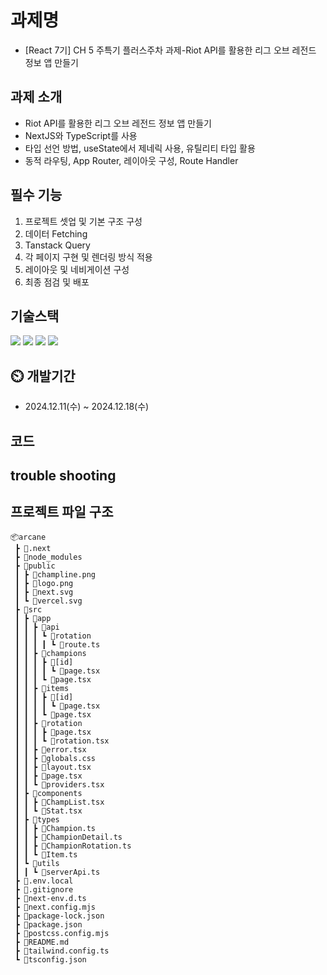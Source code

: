 # 과제명

- [React 7기] CH 5 주특기 플러스주차 과제-Riot API를 활용한 리그 오브 레전드 정보 앱 만들기

## 과제 소개

- Riot API를 활용한 리그 오브 레전드 정보 앱 만들기
- NextJS와 TypeScript를 사용
- 타입 선언 방법, useState에서 제네릭 사용, 유틸리티 타입 활용
- 동적 라우팅, App Router, 레이아웃 구성, Route Handler

## 필수 기능

1. 프로젝트 셋업 및 기본 구조 구성
2. 데이터 Fetching
3. Tanstack Query
4. 각 페이지 구현 및 렌더링 방식 적용
5. 레이아웃 및 네비게이션 구성
6. 최종 점검 및 배포

## 기술스택

<div>
<img src="https://img.shields.io/badge/Next.js-000000?style=flat-square&logo=Next.js&logoColor=white"/>
<img src="https://img.shields.io/badge/Typescript-3178C6?style=flat-square&logo=Typescript&logoColor=white"/>
<img src="https://img.shields.io/badge/Tailwind CSS-06B6D4?style=flat-square&logo=Tailwind CSS&logoColor=white"/>
<img src="https://img.shields.io/badge/React-61DAFB?style=flat-square&logo=React&logoColor=black"/>
</div>

## ⏲️ 개발기간

- 2024.12.11(수) ~ 2024.12.18(수)

## 코드

## trouble shooting

## 프로젝트 파일 구조

```
📦arcane
 ┣ 📂.next
 ┣ 📂node_modules
 ┣ 📂public
 ┃ ┣ 📜champline.png
 ┃ ┣ 📜logo.png
 ┃ ┣ 📜next.svg
 ┃ ┗ 📜vercel.svg
 ┣ 📂src
 ┃ ┣ 📂app
 ┃ ┃ ┣ 📂api
 ┃ ┃ ┃ ┗ 📂rotation
 ┃ ┃ ┃ ┃ ┗ 📜route.ts
 ┃ ┃ ┣ 📂champions
 ┃ ┃ ┃ ┣ 📂[id]
 ┃ ┃ ┃ ┃ ┗ 📜page.tsx
 ┃ ┃ ┃ ┗ 📜page.tsx
 ┃ ┃ ┣ 📂items
 ┃ ┃ ┃ ┣ 📂[id]
 ┃ ┃ ┃ ┃ ┗ 📜page.tsx
 ┃ ┃ ┃ ┗ 📜page.tsx
 ┃ ┃ ┣ 📂rotation
 ┃ ┃ ┃ ┣ 📜page.tsx
 ┃ ┃ ┃ ┗ 📜rotation.tsx
 ┃ ┃ ┣ 📜error.tsx
 ┃ ┃ ┣ 📜globals.css
 ┃ ┃ ┣ 📜layout.tsx
 ┃ ┃ ┣ 📜page.tsx
 ┃ ┃ ┗ 📜providers.tsx
 ┃ ┣ 📂components
 ┃ ┃ ┣ 📜ChampList.tsx
 ┃ ┃ ┗ 📜Stat.tsx
 ┃ ┣ 📂types
 ┃ ┃ ┣ 📜Champion.ts
 ┃ ┃ ┣ 📜ChampionDetail.ts
 ┃ ┃ ┣ 📜ChampionRotation.ts
 ┃ ┃ ┗ 📜Item.ts
 ┃ ┗ 📂utils
 ┃ ┃ ┗ 📜serverApi.ts
 ┣ 📜.env.local
 ┣ 📜.gitignore
 ┣ 📜next-env.d.ts
 ┣ 📜next.config.mjs
 ┣ 📜package-lock.json
 ┣ 📜package.json
 ┣ 📜postcss.config.mjs
 ┣ 📜README.md
 ┣ 📜tailwind.config.ts
 ┗ 📜tsconfig.json
```

